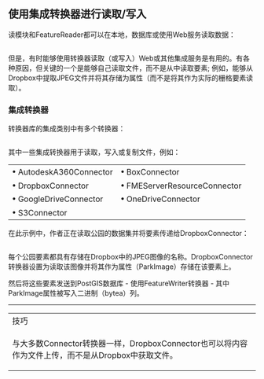   <div id="readme" class="readme blob instapaper_body">
    <article class="markdown-body entry-content" itemprop="text"><h2><a id="user-content-readwrite-with-integration-transformers" class="anchor" aria-hidden="true" href="https://github.com/safesoftware/FMETraining/blob/Desktop-Basic-2018/DesktopBasic3WorkspaceDesign/3.08.NoReadersWriters.md#readwrite-with-integration-transformers"></a><font style="vertical-align: inherit;"><font style="vertical-align: inherit;">使用集成转换器进行读取/写入</font></font></h2>
<p><font style="vertical-align: inherit;"><font style="vertical-align: inherit;">读模块和FeatureReader都可以在本地，数据库或使用Web服务读取数据：</font></font></p>
<p><a target="_blank" rel="noopener noreferrer" href="https://github.com/safesoftware/FMETraining/blob/Desktop-Basic-2018/DesktopBasic3WorkspaceDesign/Images/Img3.023.ReaderWebSource.png"><img src="./Images/Img3.023.ReaderWebSource.png" alt="" style="max-width:100%;"></a></p>
<p><font style="vertical-align: inherit;"><font style="vertical-align: inherit;">但是，有时能够使用转换器读取（或写入）Web或其他集成服务是有用的。</font><font style="vertical-align: inherit;">有各种原因，但关键的一个是能够自己读取文件，而不是从中读取要素; </font><font style="vertical-align: inherit;">例如，能够从Dropbox中提取JPEG文件并将其存储为属性（而不是将其作为实际的栅格要素读取）。</font></font></p>
<h3><a id="user-content-integration-transformers" class="anchor" aria-hidden="true" href="https://github.com/safesoftware/FMETraining/blob/Desktop-Basic-2018/DesktopBasic3WorkspaceDesign/3.08.NoReadersWriters.md#integration-transformers"></a><font style="vertical-align: inherit;"><font style="vertical-align: inherit;">集成转换器</font></font></h3>
<p><font style="vertical-align: inherit;"><font style="vertical-align: inherit;">转换器库的集成类别中有多个转换器：</font></font></p>
<p><a target="_blank" rel="noopener noreferrer" href="https://github.com/safesoftware/FMETraining/blob/Desktop-Basic-2018/DesktopBasic3WorkspaceDesign/Images/Img3.024.IntegrationsTransformers.png"><img src="./Images/Img3.024.IntegrationsTransformers.png" alt="" style="max-width:100%;"></a></p>
<p><font style="vertical-align: inherit;"><font style="vertical-align: inherit;">其中一些集成转换器用于读取，写入或复制文件，例如：</font></font></p>
<table>
<tbody><tr>
    <td><strong><font style="vertical-align: inherit;"><font style="vertical-align: inherit;">•</font></font></strong><font style="vertical-align: inherit;"><font style="vertical-align: inherit;"> AutodeskA360Connector</font></font></td>
    <td><strong><font style="vertical-align: inherit;"><font style="vertical-align: inherit;">•</font></font></strong><font style="vertical-align: inherit;"><font style="vertical-align: inherit;"> BoxConnector</font></font></td>
</tr>
<tr>
    <td><strong><font style="vertical-align: inherit;"><font style="vertical-align: inherit;">•</font></font></strong><font style="vertical-align: inherit;"><font style="vertical-align: inherit;"> DropboxConnector</font></font></td>
    <td><strong><font style="vertical-align: inherit;"><font style="vertical-align: inherit;">•</font></font></strong><font style="vertical-align: inherit;"><font style="vertical-align: inherit;"> FMEServerResourceConnector</font></font></td>
</tr>
<tr>
    <td><strong><font style="vertical-align: inherit;"><font style="vertical-align: inherit;">•</font></font></strong><font style="vertical-align: inherit;"><font style="vertical-align: inherit;"> GoogleDriveConnector</font></font></td>
    <td><strong><font style="vertical-align: inherit;"><font style="vertical-align: inherit;">•</font></font></strong><font style="vertical-align: inherit;"><font style="vertical-align: inherit;"> OneDriveConnector</font></font></td>
</tr>
<tr>
    <td><strong><font style="vertical-align: inherit;"><font style="vertical-align: inherit;">•</font></font></strong><font style="vertical-align: inherit;"><font style="vertical-align: inherit;"> S3Connector</font></font></td>
</tr>
</tbody></table>
<p><font style="vertical-align: inherit;"><font style="vertical-align: inherit;">在此示例中，作者正在读取公园的数据集并将要素传递给DropboxConnector：</font></font></p>
<p><a target="_blank" rel="noopener noreferrer" href="https://github.com/safesoftware/FMETraining/blob/Desktop-Basic-2018/DesktopBasic3WorkspaceDesign/Images/Img3.025.DropboxImageRead.png"><img src="./Images/Img3.025.DropboxImageRead.png" alt="" style="max-width:100%;"></a></p>

<p><font style="vertical-align: inherit;"><font style="vertical-align: inherit;">每个公园要素都具有存储在Dropbox中的JPEG图像的名称。</font><font style="vertical-align: inherit;">DropboxConnector转换器设置为读取该图像并将其作为属性（ParkImage）存储在该要素上。</font></font></p>
<p><font style="vertical-align: inherit;"><font style="vertical-align: inherit;">然后将这些要素发送到PostGIS数据库 - 使用FeatureWriter转换器 - 其中ParkImage属性被写入二进制（bytea）列。</font></font></p>
<hr>

<table>
<tbody><tr>
<td>
<i></i><font style="vertical-align: inherit;"><font style="vertical-align: inherit;">
技巧
</font></font></td>
</tr>
<tr>
<td><font style="vertical-align: inherit;"><font style="vertical-align: inherit;">

与大多数Connector转换器一样，DropboxConnector也可以将内容作为文件上传，而不是从Dropbox中获取文件。

</font></font></td>
</tr>
</tbody></table>
</article>
  </div>
